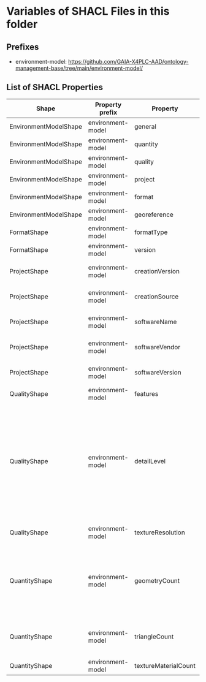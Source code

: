 # Variables of SHACL Files in this folder

## Prefixes

- environment-model: <https://github.com/GAIA-X4PLC-AAD/ontology-management-base/tree/main/environment-model/>

## List of SHACL Properties

| Shape | Property prefix | Property | MinCount | MaxCount | Description | Datatype/NodeKind | Filename |
| --- | --- | --- | --- | --- | --- | --- | --- |
| EnvironmentModelShape | environment-model | general | 1 | 1 |  |  | environment-model_shacl.ttl |
| EnvironmentModelShape | environment-model | quantity | 1 | 1 |  |  | environment-model_shacl.ttl |
| EnvironmentModelShape | environment-model | quality | 1 | 1 |  |  | environment-model_shacl.ttl |
| EnvironmentModelShape | environment-model | project | 1 | 1 |  |  | environment-model_shacl.ttl |
| EnvironmentModelShape | environment-model | format | 1 | 1 |  |  | environment-model_shacl.ttl |
| EnvironmentModelShape | environment-model | georeference | 0 | 1 |  |  | environment-model_shacl.ttl |
| FormatShape | environment-model | formatType |  | 1 | Data type definition | <http://www.w3.org/2001/XMLSchema#string> | environment-model_shacl.ttl |
| FormatShape | environment-model | version |  | 1 | Version of data format | <http://www.w3.org/2001/XMLSchema#string> | environment-model_shacl.ttl |
| ProjectShape | environment-model | creationVersion |  | 1 | Tool for the creation of the data | <http://www.w3.org/2001/XMLSchema#string> | environment-model_shacl.ttl |
| ProjectShape | environment-model | creationSource |  | 1 | Tool for the creation of the data | <http://www.w3.org/2001/XMLSchema#string> | environment-model_shacl.ttl |
| ProjectShape | environment-model | softwareName |  | 1 | Name of the graphics engine | <http://www.w3.org/2001/XMLSchema#string> | environment-model_shacl.ttl |
| ProjectShape | environment-model | softwareVendor |  | 1 | Name of software vendor | <http://www.w3.org/2001/XMLSchema#string> | environment-model_shacl.ttl |
| ProjectShape | environment-model | softwareVersion |  | 1 | Version of graphics engine | <http://www.w3.org/2001/XMLSchema#string> | environment-model_shacl.ttl |
| QualityShape | environment-model | features | 0 | 1 | Description of quality features | <http://www.w3.org/2001/XMLSchema#string> | environment-model_shacl.ttl |
| QualityShape | environment-model | detailLevel |  | 1 | Category of the level of detail (High - highest level of detail with additional object enrichment, Medium - directly from data sources, with environment, Low - topological representation). | <http://www.w3.org/2001/XMLSchema#string> | environment-model_shacl.ttl |
| QualityShape | environment-model | textureResolution | 0 | 1 | Real texture resolution in meter (max?) | <http://www.w3.org/2001/XMLSchema#float> | environment-model_shacl.ttl |
| QuantityShape | environment-model | geometryCount |  | 1 | Total number of all geoemtries(all triangles with a material assignment), instances are considered only once | <http://www.w3.org/2001/XMLSchema#int> | environment-model_shacl.ttl |
| QuantityShape | environment-model | triangleCount |  | 1 | Total number of all triangles, instances are considered only once | <http://www.w3.org/2001/XMLSchema#int> | environment-model_shacl.ttl |
| QuantityShape | environment-model | textureMaterialCount |  | 1 | Number of textures | <http://www.w3.org/2001/XMLSchema#unsignedInt> | environment-model_shacl.ttl |
